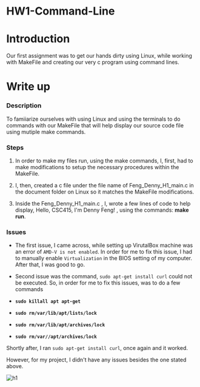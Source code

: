 # HW1-Command-Line

# Introduction

Our first assignment was to get our hands dirty using Linux, while working with MakeFile and creating our very c program using command lines.

# Write up

### Description

To famiiarize ourselves with using Linux and using the terminals to do commands with our MakeFile that will help display our source code file using mutiple make commands.

### Steps

1.  In order to make my files run, using the make commands, I, first, had to make modifications to setup the necessary procedures within the MakeFile.

2.  I, then, created a c file under the file name of Feng_Denny_H1_main.c in the document folder on Linux so it matches the MakeFile modifications.

3.  Inside the Feng_Denny_H1_main.c , I, wrote a few lines of code to help display, Hello, CSC415, I'm Denny Feng! , using the commands: **make run**.

### Issues

- The first issue, I came across, while setting up VirutalBox machine was an error of `AMD-V is not enabled`. In order for me to fix this issue,
  I had to manually enable `Virtualization` in the BIOS setting of my computer. After that, I was good to go.

- Second issue was the command, `sudo apt-get install curl` could not be executed. So, in order for me to fix this issues, was to do a few commands
- **`sudo killall apt apt-get`**
- **`sudo rm/var/lib/apt/lists/lock`**
- **`sudo rm/var/lib/apt/archives/lock`**
- **`sudo rm/var//apt/archives/lock`**

Shortly after, I ran `sudo apt-get install curl`, once again and it worked.

However, for my project, I didn't have any issues besides the one stated above.

![h1](hw1.png)
